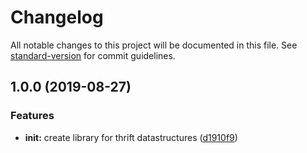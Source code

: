# Changelog

All notable changes to this project will be documented in this file. See [standard-version](https://github.com/conventional-changelog/standard-version) for commit guidelines.

## 1.0.0 (2019-08-27)


### Features

* **init:** create library for thrift datastructures ([d1910f9](https://github.com/Rastopyr/thrift-ds/commit/d1910f9))
